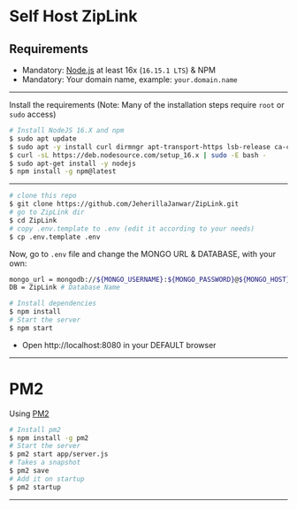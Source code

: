 # Self Host ZipLink

## Requirements

-   Mandatory: [Node.js](https://nodejs.org/en/) at least 16x (`16.15.1 LTS`) & NPM
-   Mandatory: Your domain name, example: `your.domain.name`

---

Install the requirements (Note: Many of the installation steps require `root` or `sudo` access)

```bash
# Install NodeJS 16.X and npm
$ sudo apt update
$ sudo apt -y install curl dirmngr apt-transport-https lsb-release ca-certificates
$ curl -sL https://deb.nodesource.com/setup_16.x | sudo -E bash -
$ sudo apt-get install -y nodejs
$ npm install -g npm@latest
```

---

```bash
# clone this repo
$ git clone https://github.com/JeherillaJanwar/ZipLink.git
# go to ZipLink dir
$ cd ZipLink
# copy .env.template to .env (edit it according to your needs)
$ cp .env.template .env
```

Now, go to `.env` file and change the MONGO URL & DATABASE, with your own:

```bash
mongo_url = mongodb://${MONGO_USERNAME}:${MONGO_PASSWORD}@${MONGO_HOST}:${MONGO_PORT}
DB = ZipLink # Database Name
```


```bash
# Install dependencies
$ npm install
# Start the server
$ npm start
```

-   Open http://localhost:8080 in your DEFAULT browser

---

# PM2

Using [PM2](https://pm2.keymetrics.io)

```bash
# Install pm2
$ npm install -g pm2
# Start the server
$ pm2 start app/server.js
# Takes a snapshot
$ pm2 save
# Add it on startup
$ pm2 startup
```

---


